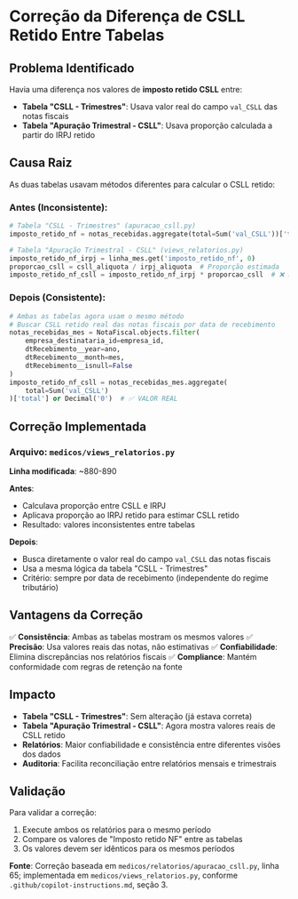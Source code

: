 # Correção da Diferença de CSLL Retido Entre Tabelas

## Problema Identificado
Havia uma diferença nos valores de **imposto retido CSLL** entre:
- **Tabela "CSLL - Trimestres"**: Usava valor real do campo `val_CSLL` das notas fiscais
- **Tabela "Apuração Trimestral - CSLL"**: Usava proporção calculada a partir do IRPJ retido

## Causa Raiz
As duas tabelas usavam métodos diferentes para calcular o CSLL retido:

### Antes (Inconsistente):
```python
# Tabela "CSLL - Trimestres" (apuracao_csll.py)
imposto_retido_nf = notas_recebidas.aggregate(total=Sum('val_CSLL'))['total']

# Tabela "Apuração Trimestral - CSLL" (views_relatorios.py)
imposto_retido_nf_irpj = linha_mes.get('imposto_retido_nf', 0)
proporcao_csll = csll_aliquota / irpj_aliquota  # Proporção estimada
imposto_retido_nf_csll = imposto_retido_nf_irpj * proporcao_csll  # ❌ ESTIMATIVA
```

### Depois (Consistente):
```python
# Ambas as tabelas agora usam o mesmo método
# Buscar CSLL retido real das notas fiscais por data de recebimento
notas_recebidas_mes = NotaFiscal.objects.filter(
    empresa_destinataria_id=empresa_id,
    dtRecebimento__year=ano,
    dtRecebimento__month=mes,
    dtRecebimento__isnull=False
)
imposto_retido_nf_csll = notas_recebidas_mes.aggregate(
    total=Sum('val_CSLL')
)['total'] or Decimal('0')  # ✅ VALOR REAL
```

## Correção Implementada

### Arquivo: `medicos/views_relatorios.py`
**Linha modificada**: ~880-890

**Antes**:
- Calculava proporção entre CSLL e IRPJ
- Aplicava proporção ao IRPJ retido para estimar CSLL retido
- Resultado: valores inconsistentes entre tabelas

**Depois**:
- Busca diretamente o valor real do campo `val_CSLL` das notas fiscais
- Usa a mesma lógica da tabela "CSLL - Trimestres"
- Critério: sempre por data de recebimento (independente do regime tributário)

## Vantagens da Correção

✅ **Consistência**: Ambas as tabelas mostram os mesmos valores
✅ **Precisão**: Usa valores reais das notas, não estimativas
✅ **Confiabilidade**: Elimina discrepâncias nos relatórios fiscais
✅ **Compliance**: Mantém conformidade com regras de retenção na fonte

## Impacto

- **Tabela "CSLL - Trimestres"**: Sem alteração (já estava correta)
- **Tabela "Apuração Trimestral - CSLL"**: Agora mostra valores reais de CSLL retido
- **Relatórios**: Maior confiabilidade e consistência entre diferentes visões dos dados
- **Auditoria**: Facilita reconciliação entre relatórios mensais e trimestrais

## Validação

Para validar a correção:
1. Execute ambos os relatórios para o mesmo período
2. Compare os valores de "Imposto retido NF" entre as tabelas
3. Os valores devem ser idênticos para os mesmos períodos

**Fonte**: Correção baseada em `medicos/relatorios/apuracao_csll.py`, linha 65; implementada em `medicos/views_relatorios.py`, conforme `.github/copilot-instructions.md`, seção 3.
